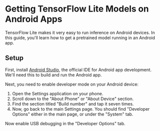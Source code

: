 # Getting TensorFlow Lite Models on Android Apps

TensorFlow Lite makes it very easy to run inference on Android devices. In this guide, you'll learn how to get a pretrained model running in an Android app.

## Setup

First, install [Android Studio](https://developer.android.com/studio/), the official IDE for Android app development. We'll need this to build and run the Android app.

Next, you need to enable developer mode on your Android device:

1. Open the Settings application on your phone.
2. Scroll down to the "About Phone" or "About Device" section.
3. Find the section titled "Build number" and tap it seven times.
4. Now, go back to the main Settings page. You should find "Developer Options" either in the main page, or under the "System" tab.

Now enable USB debugging in the "Developer Options" tab.

